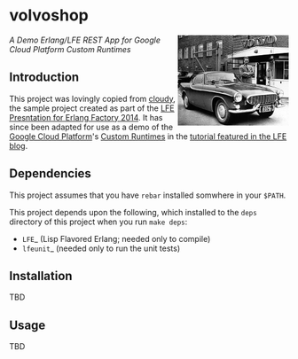 <h1 style="text-decoration: none; border: none;">volvoshop</h1>
<a href="resources/images/volvo-p1800-15-large.jpg"><img align="right" style="float: right !important" src="resources/images/volvo-p1800-15-thumb.jpg" /></a>

*A Demo Erlang/LFE REST App for Google Cloud Platform Custom Runtimes*


## Introduction

This project was lovingly copied from
[cloudy](https://github.com/oubiwann/cloudy),
the sample project created as part of the
[LFE Presntation for Erlang Factory 2014](http://www.erlang-factory.com/sfbay2014/duncan-mcgreggor).
It has since been adapted for use as a demo of the
[Google Cloud Platform](https://cloud.google.com/)'s
[Custom Runtimes](https://cloud.google.com/appengine/docs/managed-vms/custom-runtimes)
in the
[tutorial featured in the LFE blog]().


## Dependencies

This project assumes that you have ``rebar`` installed somwhere in your
``$PATH``.

This project depends upon the following, which installed to the ``deps``
directory of this project when you run ``make deps``:

* `LFE`_ (Lisp Flavored Erlang; needed only to compile)
* `lfeunit`_ (needed only to run the unit tests)


## Installation

TBD


## Usage

TBD
